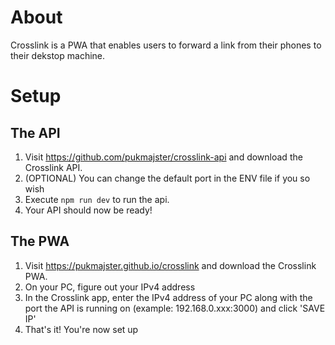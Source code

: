 # About

Crosslink is a PWA that enables users to forward a link from their phones to their dekstop machine.

# Setup

## The API

1. Visit https://github.com/pukmajster/crosslink-api and download the Crosslink API.
3. (OPTIONAL) You can change the default port in the ENV file if you so wish
4. Execute ```npm run dev``` to run the api. 
5. Your API should now be ready!

## The PWA
1. Visit https://pukmajster.github.io/crosslink and download the Crosslink PWA.
2. On your PC, figure out your IPv4 address
3. In the Crosslink app, enter the IPv4 address of your PC along with the port the API is running on (example: 192.168.0.xxx:3000) and click 'SAVE IP'
5. That's it! You're now set up
